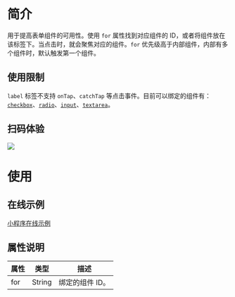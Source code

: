 # 简介

用于提高表单组件的可用性。使用 `for` 属性找到对应组件的 ID，或者将组件放在该标签下。当点击时，就会聚焦对应的组件。`for` 优先级高于内部组件，内部有多个组件时，默认触发第一个组件。

## 使用限制

`label` 标签不支持 `onTap`、`catchTap` 等点击事件。目前可以绑定的组件有：[`checkbox`](https://opendocs.alipay.com/mini/component/checkbox)、[`radio`](https://opendocs.alipay.com/mini/component/radio)、[`input`](https://opendocs.alipay.com/mini/component/input)、[`textarea`](https://opendocs.alipay.com/mini/component/textarea)。

## 扫码体验

![](https://cdn.nlark.com/yuque/0/2022/jpeg/179989/1658114324014-567c0368-16c4-4dda-a286-c2e3fd12ddbc.jpeg)

# 使用

## 在线示例

[小程序在线示例](https://opendocs.alipay.com/openbox/mini/opendocs/basic-component?view=preview&defaultPage=pages/label/index&defaultOpenedFiles=pages/label/index&theme=light)

## 属性说明

| 属性 | 类型   | 描述               |
| ---- | ------ | ------------------ |
| for  | String | 绑定的组件 ID。    |
